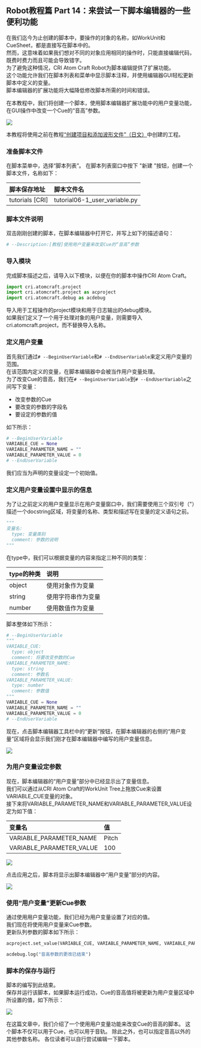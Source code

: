 ## Robot教程篇 Part 14：来尝试一下脚本编辑器的一些便利功能

在我们迄今为止创建的脚本中，要操作的对象的名称，如WorkUnit和CueSheet，都是直接写在脚本中的。<br/>
然而，这意味着如果我们想对不同的对象应用相同的操作时，只能直接编辑代码，既费时费力而且可能会导致错字。<br/>
为了避免这种情况，CRI Atom Craft Robot为脚本编辑提供了扩展功能。<br/>
这个功能允许我们在脚本列表和菜单中显示脚本注释，并使用编辑器GUI轻松更新脚本中定义的变量。<br/>
脚本编辑器的扩展功能将大幅降低修改脚本所需的时间和错误。

在本教程中，我们将创建一个脚本，使用脚本编辑器扩展功能中的用户变量功能，在GUI操作中改变一个Cue的“音高”参数。

![](https://game.criware.jp/wp-content/uploads/2020/11/robot_13_01.png)

本教程将使用之前在教程<a href="https://game.criware.jp/learn/tutorial/atomcraft/atomcraft_robot_06/" target="_blank">“创建项目和添加波形文件”（日文）</a>中创建的工程。

### 准备脚本文件
在脚本菜单中，选择“脚本列表”。
在脚本列表窗口中按下 "新建 "按钮，创建一个脚本文件，名称如下：

| 脚本保存地址     | 脚本文件名                                |
|:-----------------|:------------------------------------------|
| tutorials [CRI]  | tutorial06-1_user_variable.py             |

### 脚本文件说明
双击刚刚创建的脚本，在脚本编辑器中打开它，并写上如下的描述语句：

```python
# --Description:[教程]使用用户变量来改变Cue的“音高”参数
```

### 导入模块
完成脚本描述之后，请导入以下模块，以便在你的脚本中操作CRI Atom Craft。

```python
import cri.atomcraft.project
import cri.atomcraft.project as acproject
import cri.atomcraft.debug as acdebug
```

导入用于工程操作的project模块和用于日志输出的debug模块。<br/>
如果我们定义了一个用于处理对象的用户变量，则需要导入 cri.atomcraft.project，而不替换导入名称。

### 定义用户变量
首先我们通过`# --BeginUserVariable`和`# --EndUserVariable`来定义用户变量的范围。<br/>
在该范围内定义的变量，在脚本编辑器中会被当作用户变量处理。<br/>
为了改变Cue的音高，我们在`# --BeginUserVariable`到`# --EndUserVariable`之间写下变量：
* 改变参数的Cue
* 要改变的参数的字段名
* 要设定的参数的值

如下所示：

```python
# --BeginUserVariable
VARIABLE_CUE = None
VARIABLE_PARAMETER_NAME = ""
VARIABLE_PARAMETER_VALUE = 0
# --EndUserVariable
```

我们应当为声明的变量设定一个初始值。

### 定义用户变量设置中显示的信息
为了让之前定义的用户变量显示在用户变量窗口中，我们需要使用三个双引号（"）描述一个docstring区域，将变量的名称、类型和描述写在变量的定义语句之前。

```python
"""
变量名:
  type: 变量类别
  comment: 参数的说明
"""
```

在type中，我们可以根据变量的内容来指定三种不同的类型：

| type的种类 | 说明         |
|:-----------|:-------------|
| object     | 使用对象作为变量  |
| string     | 使用字符串作为变量 |
| number     | 使用数值作为变量  |

脚本整体如下所示：

```python
# --BeginUserVariable
"""
VARIABLE_CUE:
  type: object
  comment: 将要改变参数的Cue
VARIABLE_PARAMETER_NAME:
  type: string
  comment: 参数名
VARIABLE_PARAMETER_VALUE:
  type: number
  comment: 参数值
"""
VARIABLE_CUE = None
VARIABLE_PARAMETER_NAME = ""
VARIABLE_PARAMETER_VALUE = 0
# --EndUserVariable
```

现在，点击脚本编辑器工具栏中的“更新”按钮，在脚本编辑器的右侧的“用户变量”区域将会显示我们刚才在脚本编辑器中编写的用户变量信息。

![](https://game.criware.jp/wp-content/uploads/2020/11/robot_13_02.png)

### 为用户变量设定参数
现在，脚本编辑器的“用户变量”部分中已经显示出了变量信息。<br/>
我们可以通过从CRI Atom Craft的WorkUnit Tree上拖放Cue来设置VARIABLE_CUE变量的对象。<br/>
接下来将VARIABLE_PARAMETER_NAME和VARIABLE_PARAMETER_VALUE设定为如下值：

| 变量名                   | 值    |
|:-------------------------|:------|
| VARIABLE_PARAMETER_NAME  | Pitch |
| VARIABLE_PARAMETER_VALUE | 100   |

![](https://game.criware.jp/wp-content/uploads/2020/11/robot_13_03.png)

点击应用之后，脚本将显示出脚本编辑器中“用户变量”部分的内容。

![](https://game.criware.jp/wp-content/uploads/2020/11/robot_13_04.png)

### 使用“用户变量”更新Cue参数
通过使用用户变量功能，我们已经为用户变量设置了对应的值。<br/>
我们现在将使用用户变量来Cue参数。<br/>
更新队列参数的脚本如下所示：  

```python
acproject.set_value(VARIABLE_CUE, VARIABLE_PARAMETER_NAME, VARIABLE_PARAMETER_VALUE)

acdebug.log("音高参数的更改已结束")
```

### 脚本的保存与运行
脚本的编写到此结束。<br/>
保存并运行该脚本，如果脚本运行成功，Cue的音高值将被更新为用户变量区域中所设置的值，如下所示：

![](https://game.criware.jp/wp-content/uploads/2020/11/robot_13_05.png)

在这篇文章中，我们介绍了一个使用用户变量功能来改变Cue的音高的脚本。
这个脚本不仅可以用于Cue，也可以用于音轨。
除此之外，也可以指定音高以外的其他参数名称。
各位读者可以自行尝试编辑一下脚本。
